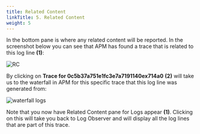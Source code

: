 ```yaml
---
title: Related Content
linkTitle: 5. Related Content
weight: 5
---
```


In the bottom pane is where any related content will be reported. In the screenshot below you can see that APM has found a trace that is related to this log line **(1)**:

![RC](../../images/log-apm-rc.png)

By clicking on **Trace for 0c5b37a751e1fc3e7a7191140ex714a0** **(2)** will take us to the waterfall in APM for this specific trace that this log line was generated from:

![waterfall logs](../../images/waterfall-with-logs.png)

Note that you now have Related Content pane  for Logs appear **(1)**. Clicking on this will take you back to Log Observer and will display all the log lines that are part of this trace.
